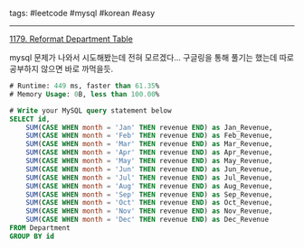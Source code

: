 tags: #leetcode #mysql #korean #easy

<hr />

[1179. Reformat Department Table](https://leetcode.com/problems/reformat-department-table/)

mysql 문제가 나와서 시도해봤는데 전혀 모르겠다... 구글링을 통해 풀기는 했는데 따로 공부하지 않으면 바로 까먹을듯.

```sql
# Runtime: 449 ms, faster than 61.35%
# Memory Usage: 0B, less than 100.00%

# Write your MySQL query statement below
SELECT id,
    SUM(CASE WHEN month = 'Jan' THEN revenue END) as Jan_Revenue,
    SUM(CASE WHEN month = 'Feb' THEN revenue END) as Feb_Revenue,
    SUM(CASE WHEN month = 'Mar' THEN revenue END) as Mar_Revenue,
    SUM(CASE WHEN month = 'Apr' THEN revenue END) as Apr_Revenue,
    SUM(CASE WHEN month = 'May' THEN revenue END) as May_Revenue,
    SUM(CASE WHEN month = 'Jun' THEN revenue END) as Jun_Revenue,
    SUM(CASE WHEN month = 'Jul' THEN revenue END) as Jul_Revenue,
    SUM(CASE WHEN month = 'Aug' THEN revenue END) as Aug_Revenue,
    SUM(CASE WHEN month = 'Sep' THEN revenue END) as Sep_Revenue,
    SUM(CASE WHEN month = 'Oct' THEN revenue END) as Oct_Revenue,
    SUM(CASE WHEN month = 'Nov' THEN revenue END) as Nov_Revenue,
    SUM(CASE WHEN month = 'Dec' THEN revenue END) as Dec_Revenue
FROM Department
GROUP BY id
```